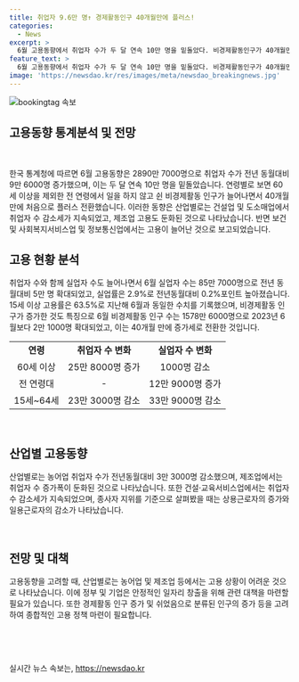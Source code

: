 ```yaml
---
title: 취업자 9.6만 명↑ 경제활동인구 40개월만에 플러스!
categories:
  - News
excerpt: >
  6월 고용동향에서 취업자 수가 두 달 연속 10만 명을 밑돌았다. 비경제활동인구가 40개월만에 플러스로 전환했으며, 건설업과 도소매업에서 감소세가 지속됐다. 하지만 보건·사회복지서비스업과 정보통신업에서는 고용이 증가했다. 고용률은 63.5%로 유지됐지만 실업자 수와 실업률은 늘어났고, 비경제활동 인구가 증가세로 바뀌면서 경제 상황에 대한 우려가 커졌다.
feature_text: >
  6월 고용동향에서 취업자 수가 두 달 연속 10만 명을 밑돌았다. 비경제활동인구가 40개월만에 플러스로 전환했으며, 건설업과 도소매업에서 감소세가 지속됐다. 하지만 보건·사회복지서비스업과 정보통신업에서는 고용이 증가했다. 고용률은 63.5%로 유지됐지만 실업자 수와 실업률은 늘어났고, 비경제활동 인구가 증가세로 바뀌면서 경제 상황에 대한 우려가 커졌다.
image: 'https://newsdao.kr/res/images/meta/newsdao_breakingnews.jpg'
---
```


<p><img src="https://newsdao.kr/res/images/meta/newsdao_breakingnews.jpg" alt="bookingtag 속보" /></p>

<h2 data-ke-size="size26">고용동향 통계분석 및 전망</h2>

<p data-ke-size="size16">&nbsp;</p>

<p>한국 통계청에 따르면 6월 고용동향은 2890만 7000명으로 취업자 수가 전년 동월대비 9만 6000명 증가했으며, 이는 두 달 연속 10만 명을 밑돌았습니다. 연령별로 보면 60세 이상을 제외한 전 연령에서 일을 하지 않고 쉰 비경제활동 인구가 늘어나면서 40개월 만에 처음으로 플러스 전환했습니다. 이러한 동향은 산업별로는 건설업 및 도소매업에서 취업자 수 감소세가 지속되었고, 제조업 고용도 둔화된 것으로 나타났습니다. 반면 보건 및 사회복지서비스업 및 정보통신업에서는 고용이 늘어난 것으로 보고되었습니다.</p></p>

<h2 data-ke-size="size24">고용 현황 분석</h2>

<p data-ke-size="size16">취업자 수와 함께 실업자 수도 늘어나면서 6월 실업자 수는 85만 7000명으로 전년 동월대비 5만 명 확대되었고, 실업률은 2.9%로 전년동월대비 0.2%포인트 높아졌습니다. 15세 이상 고용률은 63.5%로 지난해 6월과 동일한 수치를 기록했으며, 비경제활동 인구가 증가한 것도 특징으로 6월 비경제활동 인구 수는 1578만 6000명으로 2023년 6월보다 2만 1000명 확대되었고, 이는 40개월 만에 증가세로 전환한 것입니다.</p>

<table>
<tbody>
<tr>
<td style="text-align: center; height: 17px;"><b>연령</b></td>
<td style="text-align: center; height: 17px;"><b>취업자 수 변화</b></td>
<td style="text-align: center; height: 17px;"><b>실업자 수 변화</b></td>
</tr>
<tr>
<td style="text-align: center; height: 17px;">60세 이상</td>
<td style="text-align: center; height: 17px;">25만 8000명 증가</td>
<td style="text-align: center; height: 17px;">1000명 감소</td>
</tr>
<tr>
<td style="text-align: center; height: 17px;">전 연령대</td>
<td style="text-align: center; height: 17px;">-</td>
<td style="text-align: center; height: 17px;">12만 9000명 증가</td>
</tr>
<tr>
<td style="text-align: center; height: 17px;">15세~64세</td>
<td style="text-align: center; height: 17px;">23만 3000명 감소</td>
<td style="text-align: center; height: 17px;">33만 9000명 감소</td>
</tr>
</tbody>
</table>

<p data-ke-size="size16">&nbsp;</p>

<h2 data-ke-size="size24">산업별 고용동향</h2>

<p data-ke-size="size16">산업별로는 농어업 취업자 수가 전년동월대비 3만 3000명 감소했으며, 제조업에서는 취업자 수 증가폭이 둔화된 것으로 나타났습니다. 또한 건설·교육서비스업에서는 취업자 수 감소세가 지속되었으며, 종사자 지위를 기준으로 살펴봤을 때는 상용근로자의 증가와 일용근로자의 감소가 나타났습니다.</p>

<p data-ke-size="size16">&nbsp;</p>

<h2 data-ke-size="size24">전망 및 대책</h2>

<p data-ke-size="size16">고용동향을 고려할 때, 산업별로는 농어업 및 제조업 등에서는 고용 상황이 어려운 것으로 나타났습니다. 이에 정부 및 기업은 안정적인 일자리 창출을 위해 관련 대책을 마련할 필요가 있습니다. 또한 경제활동 인구 증가 및 쉬었음으로 분류된 인구의 증가 등을 고려하여 종합적인 고용 정책 마련이 필요합니다.</p>

<p data-ke-size="size16">&nbsp;</p>

<p data-ke-size="size16">&nbsp;</p>
실시간 뉴스 속보는, <a href="https://newsdao.kr" rel="dofollow">https://newsdao.kr</a>


